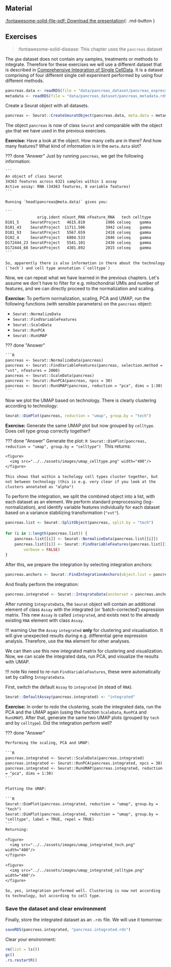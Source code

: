
## Material

[:fontawesome-solid-file-pdf: Download the presentation](../assets/pdf/sequencing_technologies.pdf){: .md-button }

## Exercises

> :fontawesome-solid-disease: This chapter uses the `pancreas` dataset

The `gbm` dataset does not contain any samples, treatments or methods to integrate. Therefore for these exercises we will use a different dataset that is described in [Comprehensive Integration of Single CellData](https://www.biorxiv.org/content/10.1101/460147v1). It is a dataset comprising of four different single cell experiment performed by using four different methods.

```R
pancreas.data <- readRDS(file = "data/pancreas_dataset/pancreas_expression_matrix.rds")
metadata <- readRDS(file = "data/pancreas_dataset/pancreas_metadata.rds")
```

Create a Seurat object with all datasets.

```R
pancreas <- Seurat::CreateSeuratObject(pancreas.data, meta.data = metadata)
```

The object `pancreas` is now of class `Seurat` and comparable with the object `gbm` that we have used in the previous exercises.

**Exercise:** Have a look at the object. How many cells are in there? And how many features? What kind of information is in the `meta.data` slot?

??? done "Answer"
    Just by running `pancreas`, we get the following information:

    ```
    An object of class Seurat
    34363 features across 6321 samples within 1 assay
    Active assay: RNA (34363 features, 0 variable features)
    ```

    Running `head(pancreas@meta.data)` gives you:

    ```
                  orig.ident nCount_RNA nFeature_RNA   tech celltype
    D101_5     SeuratProject   4615.810         1986 celseq    gamma
    D101_43    SeuratProject  11711.506         3942 celseq    gamma
    D101_93    SeuratProject   5567.659         2418 celseq    gamma
    D102_4     SeuratProject   6804.533         2846 celseq    gamma
    D172444_23 SeuratProject   5541.101         2436 celseq    gamma
    D172444_68 SeuratProject   4301.892         2015 celseq    gamma
    ```

    So, apparently there is also information in there about the technology (`tech`) and cell type annotation (`celltype`)

Now, we can repeat what we have learned in the previous chapters. Let's assume we don't have to filter for e.g. mitochondrial UMIs and number of features, and we can directly proceed to the normalization and scaling.

**Exercise:** To perform normalization, scaling, PCA and UMAP, run the following functions (with sensible parameters) on the `pancreas` object:

- `Seurat::NormalizeData`
- `Seurat::FindVariableFeatures`
- `Seurat::ScaleData`
- `Seurat::RunPCA`
- `Seurat::RunUMAP`

??? done "Answer"

    ```R
    pancreas <- Seurat::NormalizeData(pancreas)
    pancreas <- Seurat::FindVariableFeatures(pancreas, selection.method = "vst", nfeatures = 2000)
    pancreas <- Seurat::ScaleData(pancreas)
    pancreas <- Seurat::RunPCA(pancreas, npcs = 30)
    pancreas <- Seurat::RunUMAP(pancreas, reduction = "pca", dims = 1:30)
    ```

Now we plot the UMAP based on technology. There is clearly clustering according to technology:

```R
Seurat::DimPlot(pancreas, reduction = "umap", group.by = "tech")
```

**Exercise:** Generate the same UMAP plot but now grouped by `celltype`. Does cell type group correctly together?

??? done "Answer"
    Generate the plot:
    ```R
    Seurat::DimPlot(pancreas, reduction = "umap", group.by = "celltype")
    ```
    This returns:

    <figure>
      <img src="../../assets/images/umap_celltype.png" width="400"/>
    </figure>

    This shows that within a techology cell types cluster together, but not between technology (this is e.g. very clear if you look at the clusters annotated as "alpha")

To perform the integration, we split the combined object into a list, with each dataset as an element. We perform standard preprocessing (log-normalization), and identify variable features individually for each dataset based on a variance stabilizing transformation (`"vst"`).

```R
pancreas.list <- Seurat::SplitObject(pancreas, split.by = "tech")

for (i in 1:length(pancreas.list)) {
    pancreas.list[[i]] <- Seurat::NormalizeData(pancreas.list[[i]])
    pancreas.list[[i]] <- Seurat::FindVariableFeatures(pancreas.list[[i]], selection.method = "vst", nfeatures = 2000,
        verbose = FALSE)
}
```

After this, we prepare the integration by selecting integration anchors:

```R
pancreas.anchors <- Seurat::FindIntegrationAnchors(object.list = pancreas.list, dims = 1:30)
```

And finally perform the integration:

```R
pancreas.integrated <- Seurat::IntegrateData(anchorset = pancreas.anchors, dims = 1:30)
```

After running `IntegrateData`, the `Seurat` object will contain an additional element of class `Assay` with the integrated (or ‘batch-corrected’) expression matrix. This new `Assay` is called `integrated`, and exists next to the already existing `RNA` element with class `Assay`.

!!! warning
    Use the `Assay` `integrated` **only** for clustering and visualisation. It will give unexpected results during e.g. differential gene expression analysis. Therefore, use the `RNA` element for other analyses.

We can then use this new integrated matrix for clustering and visualization. Now, we can scale the integrated data, run PCA, and visualize the results with UMAP.

!!! note
    No need to re-run `FindVariableFeatures`, these were automatically set by calling `IntegrateData`.

First, switch the default `Assay` to `integrated` (in stead of `RNA`).

```R
Seurat::DefaultAssay(pancreas.integrated) <- "integrated"
```

**Exercise:** In order to redo the clustering, scale the integrated data, run the PCA and the UMAP again (using the function `ScaleData`, `RunPCA` and `RunUMAP`). After that, generate the same two UMAP plots (grouped by `tech` and by `celltype`). Did the integration perform well?

??? done "Answer"

    Performing the scaling, PCA and UMAP:

    ```R
    pancreas.integrated <- Seurat::ScaleData(pancreas.integrated)
    pancreas.integrated <- Seurat::RunPCA(pancreas.integrated, npcs = 30)
    pancreas.integrated <- Seurat::RunUMAP(pancreas.integrated, reduction = "pca", dims = 1:30)
    ```

    Plotting the UMAP:

    ```R
    Seurat::DimPlot(pancreas.integrated, reduction = "umap", group.by = "tech")
    Seurat::DimPlot(pancreas.integrated, reduction = "umap", group.by = "celltype", label = TRUE, repel = TRUE)
    ```
    Returning:

    <figure>
      <img src="../../assets/images/umap_integrated_tech.png" width="400"/>
    </figure>

    <figure>
      <img src="../../assets/images/umap_integrated_celltype.png" width="400"/>
    </figure>

    So, yes, integration performed well. Clustering is now not according to technology, but according to cell type.  

### Save the dataset and clear environment

Finally, store the integrated dataset as an `.rds` file. We will use it tomorrow:

```R
saveRDS(pancreas.integrated, "pancreas.integrated.rds")
```

Clear your environment:

```R
rm(list = ls())
gc()
.rs.restartR()
```
